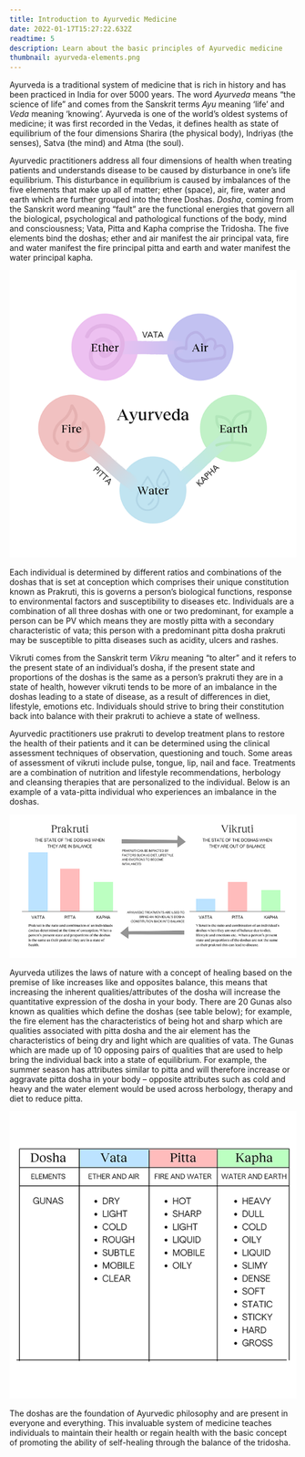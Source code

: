 ```yaml
---
title: Introduction to Ayurvedic Medicine
date: 2022-01-17T15:27:22.632Z
readtime: 5
description: Learn about the basic principles of Ayurvedic medicine
thumbnail: ayurveda-elements.png
---
```

Ayurveda is a traditional system of medicine that is rich in history and has been practiced in India for over 5000 years. The word *Ayurveda* means “the science of life” and comes from the Sanskrit terms *Ayu* meaning ‘life’ and *Veda* meaning ‘knowing’. Ayurveda is one of the world’s oldest systems of medicine; it was first recorded in the Vedas, it defines health as state of equilibrium of the four dimensions Sharira (the physical body), Indriyas (the senses), Satva (the mind) and Atma (the soul). 

Ayurvedic practitioners address all four dimensions of health when treating patients and understands disease to be caused by disturbance in one’s life equilibrium. This disturbance in equilibrium is caused by imbalances of the five elements that make up all of matter; ether (space), air, fire, water and earth which are further grouped into the three Doshas. *Dosha*, coming from the Sanskrit word meaning “fault” are the functional energies that govern all the biological, psychological and pathological functions of the body, mind and consciousness; Vata, Pitta and Kapha comprise the Tridosha. The five elements bind the doshas; ether and air manifest the air principal vata, fire and water manifest the fire principal pitta and earth and water manifest the water principal kapha.

![](ayurveda-elements.png)

Each individual is determined by different ratios and combinations of the doshas that is set at conception which comprises their unique constitution known as Prakruti, this is governs a person’s biological functions, response to environmental factors and susceptibility to diseases etc. Individuals are a combination of all three doshas with one or two predominant, for example a person can be PV which means they are mostly pitta with a secondary characteristic of vata; this person with a predominant pitta dosha prakruti may be susceptible to pitta diseases such as acidity, ulcers and rashes.  

Vikruti comes from the Sanskrit term *Vikru* meaning “to alter” and it refers to the present state of an individual’s dosha, if the present state and proportions of the doshas is the same as a person’s prakruti they are in a state of health, however vikruti tends to be more of an imbalance in the doshas leading to a state of disease, as a result of differences in diet, lifestyle, emotions etc. Individuals should strive to bring their constitution back into balance with their prakruti to achieve a state of wellness. 

Ayurvedic practitioners use prakruti to develop treatment plans to restore the health of their patients and it can be determined using the clinical assessment techniques of observation, questioning and touch. Some areas of assessment of vikruti include pulse, tongue, lip, nail and face. Treatments are a combination of nutrition and lifestyle recommendations, herbology and cleansing therapies that are personalized to the individual. Below is an example of a vata-pitta individual who experiences an imbalance in the doshas.

![](prakruti-and-vikruti.png)

Ayurveda utilizes the laws of nature with a concept of healing based on the premise of like increases like and opposites balance, this means that increasing the inherent qualities/attributes of the dosha will increase the quantitative expression of the dosha in your body. There are 20 Gunas also known as qualities which define the doshas (see table below); for example, the fire element has the characteristics of being hot and sharp which are qualities associated with pitta dosha and the air element has the characteristics of being dry and light which are qualities of vata. The Gunas which are made up of 10 opposing pairs of qualities that are used to help bring the individual back into a state of equilibrium. For example, the summer season has attributes similar to pitta and will therefore increase or aggravate pitta dosha in your body – opposite attributes such as cold and heavy and the water element would be used across herbology, therapy and diet to reduce pitta. 

![](doshas.png)

The doshas are the foundation of Ayurvedic philosophy and are present in everyone and everything. This invaluable system of medicine teaches individuals to maintain their health or regain health with the basic concept of promoting the ability of self-healing through the balance of the tridosha.